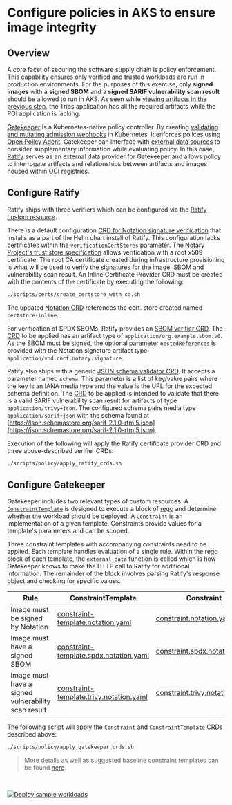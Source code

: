 # Configure policies in AKS to ensure image integrity

## Overview

A core facet of securing the software supply chain is policy enforcement. This capability ensures only verified and trusted workloads are run in production environments. For the purposes of this exercise, only **signed images** with a **signed SBOM** and a **signed SARIF vulnerability scan result** should be allowed to run in AKS. As seen while [viewing artifacts in the previous step](view-artifacts.md), the Trips application has all the required artifacts while the POI application is lacking.

[Gatekeeper](https://open-policy-agent.github.io/gatekeeper/website/) is a Kubernetes-native policy controller. By creating [validating and mutating admission webhooks](https://kubernetes.io/docs/reference/access-authn-authz/extensible-admission-controllers/) in Kubernetes, it enforces polices using [Open Policy Agent](https://www.openpolicyagent.org/). Gatekeeper can interface with [external data sources](https://open-policy-agent.github.io/gatekeeper/website/docs/externaldata) to consider supplementary information while evaluating policy. In this case, [Ratify](https://ratify.dev/) serves as an external data provider for Gatekeeper and allows policy to interrogate artifacts and relationships between artifacts and images housed within OCI registries.

## Configure Ratify

Ratify ships with three verifiers which can be configured via the [Ratify custom resource](https://ratify.dev/docs/ratify-configuration#crds).

There is a default configuration [CRD for Notation signature verification](https://ratify.dev/docs/reference/crds/verifiers/#notation) that installs as a part of the Helm chart install of Ratify. This configuration lacks certificates within the `verificationCertStores` parameter. The [Notary Project's trust store specification](https://github.com/notaryproject/specifications/blob/main/specs/trust-store-trust-policy.md#trust-store) allows verification with a root x509 certificate. The root CA certificate created during infrastructure provisioning is what will be used to verify the signatures for the image, SBOM and vulnerability scan result. An Inline Certificate Provider CRD must be created with the contents of the certificate by executing the following:

```bash
./scripts/certs/create_certstore_with_ca.sh
```

The updated [Notation CRD](../../policy/ratify/verifier-signature.notation.yaml) references the cert. store created named `certstore-inline`.

For verification of SPDX SBOMs, Ratify provides an [SBOM verifier CRD](https://ratify.dev/docs/reference/crds/verifiers/#sbom). The [CRD](../../policy/ratify/verifier-sbom.yaml) to be applied has an artifact type of `application/org.example.sbom.v0`. As the SBOM must be signed, the optional parameter `nestedReferences` is provided with the Notation signature artifact type: `application/vnd.cncf.notary.signature`.

Ratify also ships with a generic [JSON schema validator CRD](https://ratify.dev/docs/reference/crds/verifiers/#schemavalidator). It accepts a parameter named `schema`. This parameter is a list of key/value pairs where the key is an IANA media type and the value is the URL for the expected schema definition. The [CRD](../../policy/ratify/verifier-vulnscanresult.trivy.yaml) to be applied is intended to validate that there is a valid SARIF vulnerability scan result for artifacts of type `application/trivy+json`. The configured schema pairs media type `application/sarif+json` with the schema found at [https://json.schemastore.org/sarif-2.1.0-rtm.5.json](https://json.schemastore.org/sarif-2.1.0-rtm.5.json).

Execution of the following will apply the Ratify certificate provider CRD and three above-described verifier CRDs:

```bash
./scripts/policy/apply_ratify_crds.sh
```

## Configure Gatekeeper

Gatekeeper includes two relevant types of custom resources. A [`ConstraintTemplate`](https://open-policy-agent.github.io/gatekeeper/website/docs/constrainttemplates/) is designed to execute a block of [rego](https://www.openpolicyagent.org/docs/latest/policy-language/) and determine whether the workload should be deployed. A `Constraint` is an implementation of a given template. Constraints provide values for a template's parameters and can be scoped.

Three constraint templates with accompanying constraints need to be applied. Each template handles evaluation of a single rule. Within the rego block of each template, the `external_data` function is called which is how Gatekeeper knows to make the HTTP call to Ratify for additional information. The remainder of the block involves parsing Ratify's response object and checking for specific values.

| Rule                                               | ConstraintTemplate                                                                                                              | Constraint                                                                                                    |
|----------------------------------------------------|---------------------------------------------------------------------------------------------------------------------------------|---------------------------------------------------------------------------------------------------------------|
| Image must be signed by Notation                   | [constraint-template.notation.yaml](../../policy/gatekeeper/signedimage/constraint-template.notation.yaml)                      | [constraint.notation.yaml](../../policy/gatekeeper/signedimage/constraint.notation.yaml)                      |
| Image must have a signed SBOM                      | [constraint-template.spdx.notation.yaml](../../policy/gatekeeper/signedsbom/constraint-template.spdx.notation.yaml)             | [constraint.spdx.notation.yaml](../../policy/gatekeeper/signedsbom/constraint.spdx.notation.yaml)             |
| Image must have a signed vulnerability scan result | [constraint-template.trivy.notation.yaml](../../policy/gatekeeper/signedvulnscanresult/constraint-template.trivy.notation.yaml) | [constraint.trivy.notation.yaml](../../policy/gatekeeper/signedvulnscanresult/constraint.trivy.notation.yaml) |

The following script will apply the `Constraint` and `ConstraintTemplate` CRDs described above:

```bash
./scripts/policy/apply_gatekeeper_crds.sh
```

> More details as well as suggested baseline constraint templates can be found [here](../../policy/gatekeeper/README.md).

<br/>

[![Deploy sample workloads](https://img.shields.io/badge/Deploy_sample_workloads-f8f8f8?style=for-the-badge&label=Next&labelColor=4051b5)](sample-app-deployment.md)
